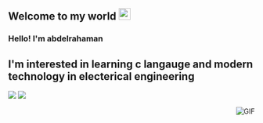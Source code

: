 
    
## Welcome to my world <img src="https://github.com/TheDudeThatCode/TheDudeThatCode/blob/master/Assets/Earth.gif" width="24px">

### Hello! I'm  abdelrahaman
##  I'm interested in learning c langauge and modern technology in electerical engineering
[![](https://img.shields.io/badge/Telegram-%40abdelrahman-blue)](https://t.me/abdelrahman_ali33)
[![](https://img.shields.io/badge/Gmail-abdelrahman%40gmail.com-red)](mailto:workworkey@gmail.com)

<img align="right" alt="GIF" src="https://raw.githubusercontent.com/JoeyBling/JoeyBling/master/pic/pusheencode.gif" />


 


  
